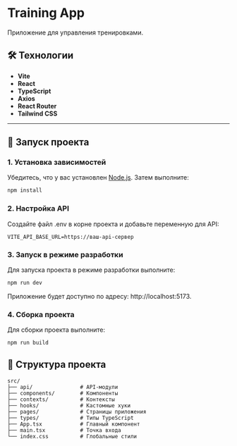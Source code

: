 # Training App

Приложение для управления тренировками.

## 🛠 Технологии

- **Vite** 
- **React**
- **TypeScript**
- **Axios**
- **React Router**
- **Tailwind CSS**

---

## 🚀 Запуск проекта

### 1. Установка зависимостей

Убедитесь, что у вас установлен [Node.js](https://nodejs.org/). Затем выполните:

```bash
npm install
```

### 2. Настройка API
Создайте файл .env в корне проекта и добавьте переменную для API:

```env
VITE_API_BASE_URL=https://ваш-api-сервер
```

### 3. Запуск в режиме разработки
Для запуска проекта в режиме разработки выполните:

```bash
npm run dev
```

Приложение будет доступно по адресу: http://localhost:5173.

### 4. Сборка проекта
Для сборки проекта выполните:

```bash
npm run build
```

## 📁 Структура проекта

```
src/
├── api/               # API-модули
├── components/        # Компоненты
├── contexts/          # Контексты
├── hooks/             # Кастомные хуки
├── pages/             # Страницы приложения
├── types/             # Типы TypeScript
├── App.tsx            # Главный компонент
├── main.tsx           # Точка входа
└── index.css          # Глобальные стили
```